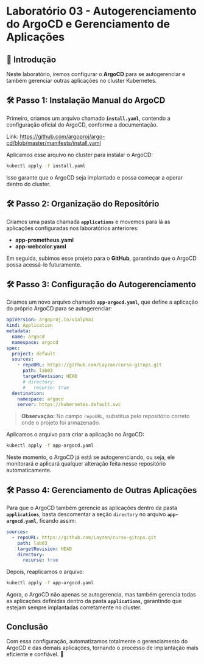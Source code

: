 # Laboratório 03 - Autogerenciamento do ArgoCD e Gerenciamento de Aplicações

## 📌 Introdução
Neste laboratório, iremos configurar o **ArgoCD** para se autogerenciar e também gerenciar outras aplicações no cluster Kubernetes.

## 🛠 Passo 1: Instalação Manual do ArgoCD

Primeiro, criamos um arquivo chamado **`install.yaml`**, contendo a configuração oficial do ArgoCD, conforme a documentação.

Link: https://github.com/argoproj/argo-cd/blob/master/manifests/install.yaml

Aplicamos esse arquivo no cluster para instalar o ArgoCD:

```sh
kubectl apply -f install.yaml
```

Isso garante que o ArgoCD seja implantado e possa começar a operar dentro do cluster.

## 🛠 Passo 2: Organização do Repositório

Criamos uma pasta chamada **`applications`** e movemos para lá as aplicações configuradas nos laboratórios anteriores:

- **app-prometheus.yaml**
- **app-webcolor.yaml**

Em seguida, subimos esse projeto para o **GitHub**, garantindo que o ArgoCD possa acessá-lo futuramente.

## 🛠 Passo 3: Configuração do Autogerenciamento

Criamos um novo arquivo chamado **`app-argocd.yaml`**, que define a aplicação do próprio ArgoCD para se autogerenciar:

```yaml
apiVersion: argoproj.io/v1alpha1
kind: Application
metadata:
  name: argocd
  namespace: argocd
spec:
  project: default
  sources:
    - repoURL: https://github.com/Layzan/curso-gitops.git
      path: lab03
      targetRevision: HEAD
      # directory:
      #   recurse: true
  destination:
    namespace: argocd
    server: https://kubernetes.default.svc
```

> **Observação:** No campo `repoURL`, substitua pelo repositório correto onde o projeto foi armazenado.

Aplicamos o arquivo para criar a aplicação no ArgoCD:

```sh
kubectl apply -f app-argocd.yaml
```

Neste momento, o ArgoCD já está se autogerenciando, ou seja, ele monitorará e aplicará qualquer alteração feita nesse repositório automaticamente.

## 🛠 Passo 4: Gerenciamento de Outras Aplicações

Para que o ArgoCD também gerencie as aplicações dentro da pasta **`applications`**, basta descomentar a seção `directory` no arquivo **`app-argocd.yaml`**, ficando assim:

```yaml
sources:
  - repoURL: https://github.com/Layzan/curso-gitops.git
    path: lab03
    targetRevision: HEAD
    directory:
      recurse: true
```

Depois, reaplicamos o arquivo:

```sh
kubectl apply -f app-argocd.yaml
```

Agora, o ArgoCD não apenas se autogerencia, mas também gerencia todas as aplicações definidas dentro da pasta **`applications`**, garantindo que estejam sempre implantadas corretamente no cluster.

## Conclusão

Com essa configuração, automatizamos totalmente o gerenciamento do ArgoCD e das demais aplicações, tornando o processo de implantação mais eficiente e confiável. 🚀

